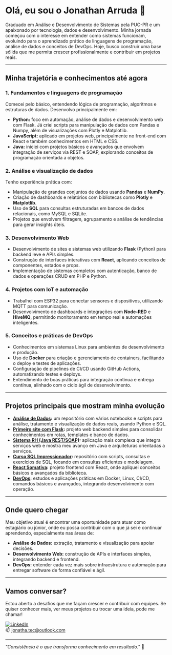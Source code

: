 # Olá, eu sou o Jonathan Arruda 👋

Graduado em Análise e Desenvolvimento de Sistemas pela PUC-PR e um apaixonado por tecnologia, dados e desenvolvimento. Minha jornada começou com o interesse em entender como sistemas funcionam, evoluindo para o aprendizado prático de linguagens de programação, análise de dados e conceitos de DevOps. Hoje, busco construir uma base sólida que me permita crescer profissionalmente e contribuir em projetos reais.

---

## Minha trajetória e conhecimentos até agora

### 1. **Fundamentos e linguagens de programação**

Comecei pelo básico, entendendo lógica de programação, algoritmos e estruturas de dados. Desenvolvo principalmente em:

- **Python:** foco em automação, análise de dados e desenvolvimento web com Flask. Já criei scripts para manipulação de dados com Pandas e Numpy, além de visualizações com Plotly e Matplotlib.
- **JavaScript:** aplicado em projetos web, principalmente no front-end com React e também conhecimentos em HTML e CSS.
- **Java:** iniciei com projetos básicos e avançados que envolvem integração de serviços via REST e SOAP, explorando conceitos de programação orientada a objetos.

### 2. **Análise e visualização de dados**

Tenho experiência prática com:

- Manipulação de grandes conjuntos de dados usando **Pandas** e **NumPy**.
- Criação de dashboards e relatórios com bibliotecas como **Plotly** e **Matplotlib**.
- Uso de **SQL** para consultas estruturadas em bancos de dados relacionais, como MySQL e SQLite.
- Projetos que envolvem filtragem, agrupamento e análise de tendências para gerar insights úteis.

### 3. **Desenvolvimento Web**

- Desenvolvimento de sites e sistemas web utilizando **Flask** (Python) para backend leve e APIs simples.
- Construção de interfaces interativas com **React**, aplicando conceitos de componentes, estados e props.
- Implementação de sistemas completos com autenticação, banco de dados e operações CRUD em PHP e Python.

### 4. **Projetos com IoT e automação**

- Trabalhei com ESP32 para conectar sensores e dispositivos, utilizando MQTT para comunicação.
- Desenvolvimento de dashboards e integrações com **Node-RED** e **HiveMQ**, permitindo monitoramento em tempo real e automações inteligentes.
  
### 5. **Conceitos e práticas de DevOps**

- Conhecimentos em sistemas Linux para ambientes de desenvolvimento e produção.
- Uso de **Docker** para criação e gerenciamento de containers, facilitando o deploy e testes de aplicações.
- Configuração de pipelines de CI/CD usando GitHub Actions, automatizando testes e deploys.
- Entendimento de boas práticas para integração contínua e entrega contínua, alinhado com o ciclo ágil de desenvolvimento.

---

## Projetos principais que mostram minha evolução

- **[Análise de Dados](https://github.com/JonhnCod/Analise-Dados):** um repositório com vários notebooks e scripts para análise, tratamento e visualização de dados reais, usando Python e SQL.
- **[Primeiro site com Flask](https://github.com/JonhnCod/Desenvolvimento-Web/tree/main/PYTHON/Primeiro-site-flask):** projeto web backend simples para consolidar conhecimentos em rotas, templates e banco de dados.
- **[Sistema RH (Java REST/SOAP)](https://github.com/JonhnCod/JAVA/tree/main/Sistema-RH(REST-SOAP-JAVA)):** aplicação mais complexa que integra serviços web e mostra meu avanço em Java e arquiteturas orientadas a serviços.
- **[Curso SQL Impressionador](https://github.com/JonhnCod/SQL/tree/main/Curso%20de%20SQLimpressionador):** repositório com scripts, consultas e exercícios de SQL, focando em consultas eficientes e modelagem.
- **[React Somativa](https://github.com/JonhnCod/Desenvolvimento-Web/tree/main/REACT/somativadois):** projeto frontend com React, onde apliquei conceitos básicos e avançados da biblioteca.
- **[DevOps](https://github.com/JonhnCod/DevOps):** estudos e aplicações práticas em Docker, Linux, CI/CD, comandos básicos e avançados, integrando desenvolvimento com operação.

---

## Onde quero chegar

Meu objetivo atual é encontrar uma oportunidade para atuar como estagiário ou júnior, onde eu possa contribuir com o que já sei e continuar aprendendo, especialmente nas áreas de:

- **Análise de Dados:** extração, tratamento e visualização para apoiar decisões.
- **Desenvolvimento Web:** construção de APIs e interfaces simples, integrando backend e frontend.
- **DevOps:** entender cada vez mais sobre infraestrutura e automação para entregar software de forma confiável e ágil.

---

## Vamos conversar?

Estou aberto a desafios que me façam crescer e contribuir com equipes. Se quiser conhecer mais, ver meus projetos ou trocar uma ideia, pode me chamar!

[![LinkedIn](https://img.shields.io/badge/-Jonathan%20Arruda-0077B5?style=flat-square&logo=Linkedin&logoColor=white)](https://www.linkedin.com/in/jonathanarruda34)  
📫 jonatha.tec@outlook.com

---

*"Consistência é o que transforma conhecimento em resultado."* 🚀




